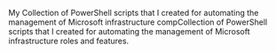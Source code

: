  My Collection of PowerShell scripts that I created for automating the management of Microsoft infrastructure compCollection of PowerShell scripts that I created for automating the management of Microsoft infrastructure roles and features. 
 
